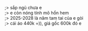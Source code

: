 ;> sắp ngủ chưa e<br>
;> e còn nóng tính mõ hổn hem<br>
;> 2025-2028 là năm tam tai của e gòi<br>
;> cái áo 440k =)), giá gốc 600k đó e
